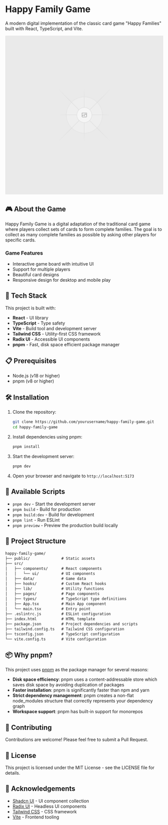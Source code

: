 # Happy Family Game

A modern digital implementation of the classic card game "Happy Families" built with React, TypeScript, and Vite.

![Happy Family Game](public/placeholder.svg)

## 🎮 About the Game

Happy Family Game is a digital adaptation of the traditional card game where players collect sets of cards to form complete families. The goal is to collect as many complete families as possible by asking other players for specific cards.

### Game Features

- Interactive game board with intuitive UI
- Support for multiple players
- Beautiful card designs
- Responsive design for desktop and mobile play

## 🚀 Tech Stack

This project is built with:

- **React** - UI library
- **TypeScript** - Type safety
- **Vite** - Build tool and development server
- **Tailwind CSS** - Utility-first CSS framework
- **Radix UI** - Accessible UI components
- **pnpm** - Fast, disk space efficient package manager

## 📋 Prerequisites

- Node.js (v18 or higher)
- pnpm (v8 or higher)

## 🛠️ Installation

1. Clone the repository:
   ```bash
   git clone https://github.com/yourusername/happy-family-game.git
   cd happy-family-game
   ```

2. Install dependencies using pnpm:
   ```bash
   pnpm install
   ```

3. Start the development server:
   ```bash
   pnpm dev
   ```

4. Open your browser and navigate to `http://localhost:5173`

## 📝 Available Scripts

- `pnpm dev` - Start the development server
- `pnpm build` - Build for production
- `pnpm build:dev` - Build for development
- `pnpm lint` - Run ESLint
- `pnpm preview` - Preview the production build locally

## 🧩 Project Structure

```
happy-family-game/
├── public/              # Static assets
├── src/
│   ├── components/      # React components
│   │   └── ui/          # UI components
│   ├── data/            # Game data
│   ├── hooks/           # Custom React hooks
│   ├── lib/             # Utility functions
│   ├── pages/           # Page components
│   ├── types/           # TypeScript type definitions
│   ├── App.tsx          # Main App component
│   └── main.tsx         # Entry point
├── .eslintrc.js         # ESLint configuration
├── index.html           # HTML template
├── package.json         # Project dependencies and scripts
├── tailwind.config.ts   # Tailwind CSS configuration
├── tsconfig.json        # TypeScript configuration
└── vite.config.ts       # Vite configuration
```

## 📦 Why pnpm?

This project uses [pnpm](https://pnpm.io/) as the package manager for several reasons:

- **Disk space efficiency**: pnpm uses a content-addressable store which saves disk space by avoiding duplication of packages
- **Faster installation**: pnpm is significantly faster than npm and yarn
- **Strict dependency management**: pnpm creates a non-flat node_modules structure that correctly represents your dependency graph
- **Workspace support**: pnpm has built-in support for monorepos

## 🤝 Contributing

Contributions are welcome! Please feel free to submit a Pull Request.

## 📄 License

This project is licensed under the MIT License - see the LICENSE file for details.

## 🙏 Acknowledgements

- [Shadcn UI](https://ui.shadcn.com/) - UI component collection
- [Radix UI](https://www.radix-ui.com/) - Headless UI components
- [Tailwind CSS](https://tailwindcss.com/) - CSS framework
- [Vite](https://vitejs.dev/) - Frontend tooling